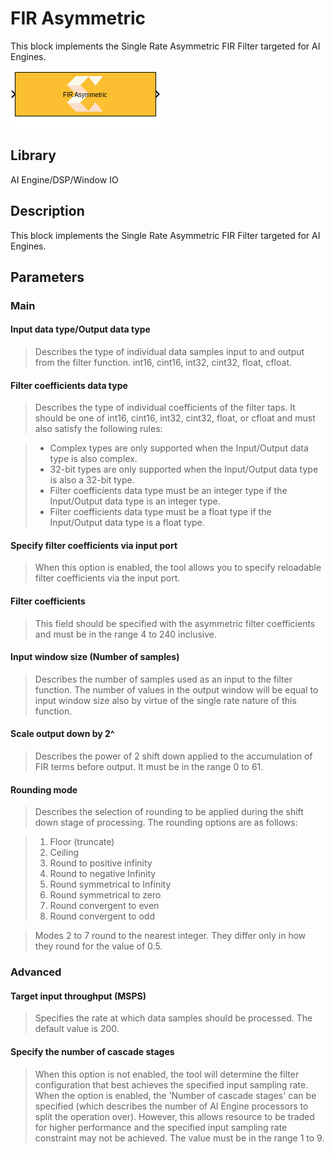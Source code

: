# FIR Asymmetric
This block implements the Single Rate Asymmetric FIR Filter targeted for AI Engines.
  
![](./Images/block.png)  

## Library

AI Engine/DSP/Window IO

## Description

This block implements the Single Rate Asymmetric FIR Filter targeted for
AI Engines.

## Parameters

### Main  
#### Input data type/Output data type  
> Describes the type of individual data samples input to and output from
the filter function. int16, cint16, int32, cint32, float, cfloat.

#### Filter coefficients data type  
> Describes the type of individual coefficients of the filter taps. It
should be one of int16, cint16, int32, cint32, float, or cfloat and must
also satisfy the following rules:

>- Complex types are only supported when the Input/Output data type is
  also complex.
>- 32-bit types are only supported when the Input/Output data type is
  also a 32-bit type.
>- Filter coefficients data type must be an integer type if the
  Input/Output data type is an integer type.
>- Filter coefficients data type must be a float type if the Input/Output
  data type is a float type.

#### Specify filter coefficients via input port  
> When this option is enabled, the tool allows you to specify reloadable
filter coefficients via the input port.

#### Filter coefficients  
> This field should be specified with the asymmetric filter coefficients
and must be in the range 4 to 240 inclusive.

#### Input window size (Number of samples)  
> Describes the number of samples used as an input to the filter function.
The number of values in the output window will be equal to input window
size also by virtue of the single rate nature of this function.

#### Scale output down by 2^  
> Describes the power of 2 shift down applied to the accumulation of FIR
terms before output. It must be in the range 0 to 61.

#### Rounding mode  
> Describes the selection of rounding to be applied during the shift down
stage of processing. The rounding options are as follows:

> 1.  Floor (truncate)
> 2.  Ceiling
> 3.  Round to positive infinity
> 4.  Round to negative Infinity
> 5.  Round symmetrical to Infinity
> 6.  Round symmetrical to zero
> 7.  Round convergent to even
> 8.  Round convergent to odd

> Modes 2 to 7 round to the nearest integer. They differ only in how they
round for the value of 0.5.

### Advanced  
#### Target input throughput (MSPS)  
> Specifies the rate at which data samples should be processed. The
default value is 200.

#### Specify the number of cascade stages  
> When this option is not enabled, the tool will determine the filter
configuration that best achieves the specified input sampling rate. When
the option is enabled, the 'Number of cascade stages' can be specified
(which describes the number of AI Engine processors to split the
operation over). However, this allows resource to be traded for higher
performance and the specified input sampling rate constraint may not be
achieved. The value must be in the range 1 to 9.
